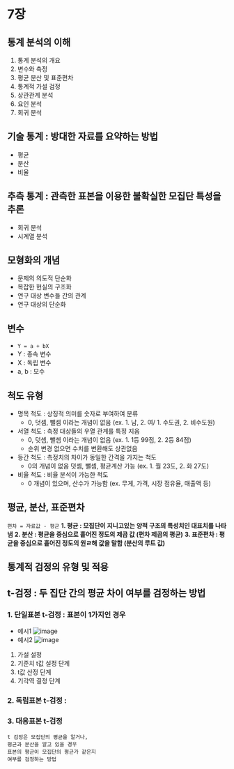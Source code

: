 # 7장

## 통계 분석의 이해
1. 통계 분석의 개요
2. 변수와 측정
3. 평균 분산 및 표준편차
4. 통계적 가설 검정
5. 상관관계 분석
6. 요인 분석
7. 회귀 분석

## 기술 통계 : 방대한 자료를 요약하는 방법
* 평균
* 분산
* 비율

## 추측 통계 : 관측한 표본을 이용한 불확실한 모집단 특성을 추론
* 회귀 분석
* 시계열 분석

## 모형화의 개념
* 문제의 의도적 단순화
* 복잡한 현실의 구조화
* 연구 대상 변수들 간의 관계
* 연구 대상의 단순화

## 변수
* ``` Y = a + bX ```
* Y : 종속 변수
* X : 독립 변수
* a, b : 모수

## 척도 유형
* 명목 척도 : 상징적 의미를 숫자로 부여하여 분류
  - 0, 덧셈, 뺄셈 이라는 개념이 없음 (ex. 1. 남, 2. 여/ 1. 수도권, 2. 비수도원)
* 서열 척도 : 측정 대상들의 우열 관계를 특정 지음
  - 0, 덧셈, 뺄셈 이라는 개념이 없음 (ex. 1. 1등 99점, 2. 2등 84점)
  - 순위 변경 없으면 수치를 변환해도 상관없음
* 등간 척도 : 측정치의 차이가 동일한 간격을 가지는 척도
  - 0의 개념이 없음 덧셈, 뺄셈, 평균계산 가능 (ex. 1. 월 23도, 2. 화 27도)
* 비율 척도 : 비율 분석이 가능한 척도 
  - 0 개념이 있으며, 산수가 가능함 (ex. 무게, 가격, 시장 점유율, 매출액 등)

## 평균, 분산, 표준편차
``` 편차 = 자료값 - 평균 ```
**1. 평균 : 모집단이 지니고있는 양적 구조의 특성치인 대표치를 나타냄**
**2. 분산 : 평균을 중심으로 흩어진 정도의 제곱 값 (편차 제곱의 평균)**
**3. 표준편차 : 평균을 중심으로 흩어진 정도의 원ㄹ해 값을 말함 (분산의 루트 값)**

## 통계적 검정의 유형 및 적용

## t-검정 : 두 집단 간의 평균 차이 여부를 검정하는 방법
### 1. 단일표본 t-검정 : 표본이 1가지인 경우
* 예시1
![image](https://github.com/SoexDobin/UNTW/assets/56966606/6b176048-d148-49c5-9b64-b5af3ad09ad5)
* 예시2
![image](https://github.com/SoexDobin/UNTW/assets/56966606/510a9994-f150-4bab-a099-6fb5bdb7c652)
1. 가설 설정
2. 기준치 t값 설정 단계
3. t값 산정 단계
4. 기각역 결정 단계

### 2. 독립표본 t-검정 : 
### 3. 대응표본 t-검정
```
t 검정은 모집단의 평균을 알거나,
평균과 분산을 알고 있을 경우
표본의 평균이 모집단의 평균가 같은지
여부를 검정하는 방법
```
